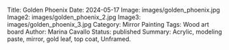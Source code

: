 Title: Golden Phoenix
Date: 2024-05-17
Image: images/golden_phoenix.jpg
Image2: images/golden_phoenix_2.jpg
Image3: images/golden_phoenix_3.jpg
Category: Mirror Painting
Tags: Wood art board
Author: Marina Cavallo
Status: published
Summary: Acrylic, modeling paste, mirror, gold leaf, top coat, Unframed. 
